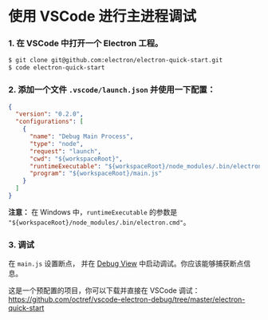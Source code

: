 # 使用 VSCode 进行主进程调试

### 1. 在 VSCode 中打开一个 Electron 工程。

```bash
$ git clone git@github.com:electron/electron-quick-start.git
$ code electron-quick-start
```

### 2. 添加一个文件 `.vscode/launch.json` 并使用一下配置：

```json
{
  "version": "0.2.0",
  "configurations": [
    {
      "name": "Debug Main Process",
      "type": "node",
      "request": "launch",
      "cwd": "${workspaceRoot}",
      "runtimeExecutable": "${workspaceRoot}/node_modules/.bin/electron",
      "program": "${workspaceRoot}/main.js"
    }
  ]
}
```

**注意：** 在 Windows 中，`runtimeExecutable` 的参数是 `"${workspaceRoot}/node_modules/.bin/electron.cmd"`。

### 3. 调试

在 `main.js` 设置断点， 并在 [Debug View](https://code.visualstudio.com/docs/editor/debugging) 中启动调试。你应该能够捕获断点信息。


这是一个预配置的项目，你可以下载并直接在 VSCode 调试： https://github.com/octref/vscode-electron-debug/tree/master/electron-quick-start
